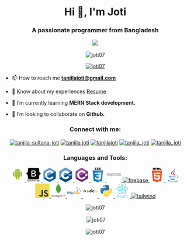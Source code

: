 <!-- ### Hi there 👋, I'm Joti
![I am a passionate programmer.](https://encrypted-tbn0.gstatic.com/images?q=tbn:ANd9GcTnh8s4drpvhzatodmW3ew5XDTnMxrF7ejSDYTpEwgoYpTaxkDvE0PLh96tYlxwlH-x1mA&usqp=CAU)


- 📫 How to reach me: tanjilajoti@gmail.com 

##### Connect with me:
[<img src='https://cdn.jsdelivr.net/npm/simple-icons@3.0.1/icons/github.svg' alt='github' height='40'>](https://github.com/Joti07)  [<img src='https://cdn.jsdelivr.net/npm/simple-icons@3.0.1/icons/linkedin.svg' alt='linkedin' height='40'>](https://www.linkedin.com/in/https://www.linkedin.com/in/tanjila-sultana-joti//)  [<img src='https://cdn.jsdelivr.net/npm/simple-icons@3.0.1/icons/facebook.svg' alt='facebook' height='40'>](https://www.facebook.com/https://www.facebook.com/tanjila.joti/)  

[![trophy](https://github-profile-trophy.vercel.app/?username=Joti07)](https://github.com/ryo-ma/github-profile-trophy)

[![Top Langs](https://github-readme-stats.vercel.app/api/top-langs/?username=Joti07)](https://github.com/anuraghazra/github-readme-stats)

![GitHub stats](https://github-readme-stats.vercel.app/api?username=Joti07&show_icons=true&count_private=true)  

![GitHub streak stats](https://streak-stats.demolab.com/?user=Joti07)  

![Profile views](https://gpvc.arturio.dev/Joti07)   -->
<h1 align="center">Hi 👋, I'm Joti</h1>
<h3 align="center">A passionate programmer from Bangladesh</h3>

<!-- ![](https://encrypted-tbn0.gstatic.com/images?q=tbn:ANd9GcTnh8s4drpvhzatodmW3ew5XDTnMxrF7ejSDYTpEwgoYpTaxkDvE0PLh96tYlxwlH-x1mA&usqp=CAU) -->
<p align="center"><img  src="https://encrypted-tbn0.gstatic.com/images?q=tbn:ANd9GcTnh8s4drpvhzatodmW3ew5XDTnMxrF7ejSDYTpEwgoYpTaxkDvE0PLh96tYlxwlH-x1mA&usqp=CAU" /></p>


<p align="center"> <img src="https://komarev.com/ghpvc/?username=joti07&label=Profile%20views&color=0e75b6&style=flat" alt="joti07" /> </p>

<p align="center"> <a href="https://github.com/ryo-ma/github-profile-trophy"><img src="https://github-profile-trophy.vercel.app/?username=joti07" alt="joti07" /></a> </p>

- 📫 How to reach me **tanjilajoti@gmail.com**

- 📄 Know about my experiences [Resume](https://drive.google.com/file/d/1QUyQYe0UdoZhBmsSHRn_ucMJZP96BYTw/view)

- 🌱 I’m currently learning **MERN Stack development.**

- 👯 I’m looking to collaborate on **Github.**

<h3 align="center">Connect with me:</h3>
<p align="center">
<a href="https://linkedin.com/in/tanjila-sultana-joti" target="blank"><img align="center" src="https://raw.githubusercontent.com/rahuldkjain/github-profile-readme-generator/master/src/images/icons/Social/linked-in-alt.svg" alt="tanjila-sultana-joti" height="30" width="40" /></a>
<a href="https://fb.com/tanjila.joti" target="blank"><img align="center" src="https://raw.githubusercontent.com/rahuldkjain/github-profile-readme-generator/master/src/images/icons/Social/facebook.svg" alt="tanjila.joti" height="30" width="40" /></a>
<a href="https://www.hackerrank.com/tanjilajoti" target="blank"><img align="center" src="https://raw.githubusercontent.com/rahuldkjain/github-profile-readme-generator/master/src/images/icons/Social/hackerrank.svg" alt="tanjilajoti" height="30" width="40" /></a>
<a href="https://codeforces.com/profile/tanjila_joti" target="blank"><img align="center" src="https://raw.githubusercontent.com/rahuldkjain/github-profile-readme-generator/master/src/images/icons/Social/codeforces.svg" alt="tanjila_joti" height="30" width="40" /></a>
<a href="https://www.leetcode.com/tanjila_joti" target="blank"><img align="center" src="https://raw.githubusercontent.com/rahuldkjain/github-profile-readme-generator/master/src/images/icons/Social/leet-code.svg" alt="tanjila_joti" height="30" width="40" /></a>
</p>

<h3 align="center">Languages and Tools:</h3>
<p align="center"> <a href="https://developer.android.com" target="_blank" rel="noreferrer"> <img src="https://raw.githubusercontent.com/devicons/devicon/master/icons/android/android-original-wordmark.svg" alt="android" width="40" height="40"/> </a> <a href="https://getbootstrap.com" target="_blank" rel="noreferrer"> <img src="https://raw.githubusercontent.com/devicons/devicon/master/icons/bootstrap/bootstrap-plain-wordmark.svg" alt="bootstrap" width="40" height="40"/> </a> <a href="https://www.cprogramming.com/" target="_blank" rel="noreferrer"> <img src="https://raw.githubusercontent.com/devicons/devicon/master/icons/c/c-original.svg" alt="c" width="40" height="40"/> </a> <a href="https://www.w3schools.com/cpp/" target="_blank" rel="noreferrer"> <img src="https://raw.githubusercontent.com/devicons/devicon/master/icons/cplusplus/cplusplus-original.svg" alt="cplusplus" width="40" height="40"/> </a> <a href="https://www.w3schools.com/cs/" target="_blank" rel="noreferrer"> <img src="https://raw.githubusercontent.com/devicons/devicon/master/icons/csharp/csharp-original.svg" alt="csharp" width="40" height="40"/> </a> <a href="https://www.w3schools.com/css/" target="_blank" rel="noreferrer"> <img src="https://raw.githubusercontent.com/devicons/devicon/master/icons/css3/css3-original-wordmark.svg" alt="css3" width="40" height="40"/> </a> <a href="https://expressjs.com" target="_blank" rel="noreferrer"> <img src="https://raw.githubusercontent.com/devicons/devicon/master/icons/express/express-original-wordmark.svg" alt="express" width="40" height="40"/> </a> <a href="https://firebase.google.com/" target="_blank" rel="noreferrer"> <img src="https://www.vectorlogo.zone/logos/firebase/firebase-icon.svg" alt="firebase" width="40" height="40"/> </a> <a href="https://www.w3.org/html/" target="_blank" rel="noreferrer"> <img src="https://raw.githubusercontent.com/devicons/devicon/master/icons/html5/html5-original-wordmark.svg" alt="html5" width="40" height="40"/> </a> <a href="https://www.java.com" target="_blank" rel="noreferrer"> <img src="https://raw.githubusercontent.com/devicons/devicon/master/icons/java/java-original.svg" alt="java" width="40" height="40"/> </a> <a href="https://developer.mozilla.org/en-US/docs/Web/JavaScript" target="_blank" rel="noreferrer"> <img src="https://raw.githubusercontent.com/devicons/devicon/master/icons/javascript/javascript-original.svg" alt="javascript" width="40" height="40"/> </a> <a href="https://www.mongodb.com/" target="_blank" rel="noreferrer"> <img src="https://raw.githubusercontent.com/devicons/devicon/master/icons/mongodb/mongodb-original-wordmark.svg" alt="mongodb" width="40" height="40"/> </a> <a href="https://www.mysql.com/" target="_blank" rel="noreferrer"> <img src="https://raw.githubusercontent.com/devicons/devicon/master/icons/mysql/mysql-original-wordmark.svg" alt="mysql" width="40" height="40"/> </a> <a href="https://nodejs.org" target="_blank" rel="noreferrer"> <img src="https://raw.githubusercontent.com/devicons/devicon/master/icons/nodejs/nodejs-original-wordmark.svg" alt="nodejs" width="40" height="40"/> </a> <a href="https://www.python.org" target="_blank" rel="noreferrer"> <img src="https://raw.githubusercontent.com/devicons/devicon/master/icons/python/python-original.svg" alt="python" width="40" height="40"/> </a> <a href="https://reactjs.org/" target="_blank" rel="noreferrer"> <img src="https://raw.githubusercontent.com/devicons/devicon/master/icons/react/react-original-wordmark.svg" alt="react" width="40" height="40"/> </a> <a href="https://tailwindcss.com/" target="_blank" rel="noreferrer"> <img src="https://www.vectorlogo.zone/logos/tailwindcss/tailwindcss-icon.svg" alt="tailwind" width="40" height="40"/> </a> </p>

<p align="center"><img align="center" src="https://github-readme-stats.vercel.app/api/top-langs?username=joti07&show_icons=true&locale=en&layout=compact" alt="joti07" /></p>

<p align="center">&nbsp;<img align="center" src="https://github-readme-stats.vercel.app/api?username=joti07&show_icons=true&locale=en" alt="joti07" /></p>

<p align="center"><img align="center" src="https://github-readme-streak-stats.herokuapp.com/?user=joti07&" alt="joti07" /></p>

